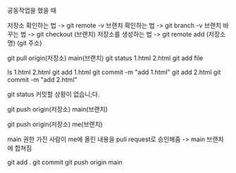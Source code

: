 공동작업을 했을 때

저장소 확인하는 법 -> git remote -v
브랜치 확인하는 법 -> git branch -v
브랜치 바꾸는 법 -> git checkout (브랜치)
저장소를 생성하는 법 -> git remote add (저장소명) (git 주소)

git pull origin(저장소) main(브랜치)
git status
1.html 2.html
git add file

ls
1.html 2.html
git add 1.html
git commit -m "add 1.html"
git add 2.html
git commit -m "add 2.html"

git status
커밋할 상황이 없습니;다.

git push origin(저장소) main(브랜치)

git push origin(저장소) me(브랜치)

main 권한 가진 사람이 me에 올린 내용을 pull request로 승인해줌
-> main 브랜치에 합쳐짐

git add .
git commit
git push origin main
